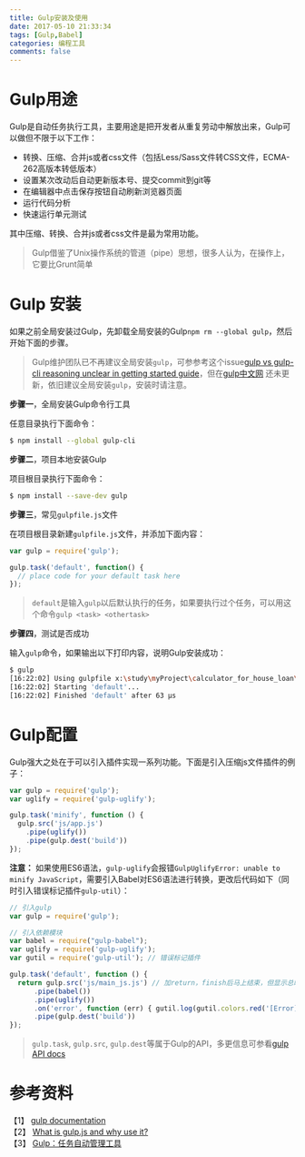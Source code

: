```yaml
---
title: Gulp安装及使用
date: 2017-05-10 21:33:34
tags: [Gulp,Babel]
categories: 编程工具
comments: false
---
```


# Gulp用途

Gulp是自动任务执行工具，主要用途是把开发者从重复劳动中解放出来，Gulp可以做但不限于以下工作：

- 转换、压缩、合并js或者css文件（包括Less/Sass文件转CSS文件，ECMA-262高版本转低版本）
- 设置某次改动后自动更新版本号、提交commit到git等
- 在编辑器中点击保存按钮自动刷新浏览器页面
- 运行代码分析
- 快速运行单元测试

其中压缩、转换、合并js或者css文件是最为常用功能。

> Gulp借鉴了Unix操作系统的管道（pipe）思想，很多人认为，在操作上，它要比Grunt简单

# Gulp 安装

如果之前全局安装过Gulp，先卸载全局安装的Gulp`npm rm --global gulp`，然后开始下面的步骤。

> Gulp维护团队已不再建议全局安装`gulp`，可参参考这个issue[gulp vs gulp-cli reasoning unclear in getting started guide](https://github.com/gulpjs/gulp/issues/1795)，但在[gulp中文网](http://www.gulpjs.com.cn/docs/getting-started/) 还未更新，依旧建议全局安装`gulp`，安装时请注意。

**步骤一**，全局安装Gulp命令行工具   

任意目录执行下面命令：

```bash
$ npm install --global gulp-cli
```

**步骤二**，项目本地安装Gulp   

项目根目录执行下面命令：

```bash
$ npm install --save-dev gulp
```

**步骤三**，常见`gulpfile.js`文件

在项目根目录新建`gulpfile.js`文件，并添加下面内容：

```js
var gulp = require('gulp');

gulp.task('default', function() {
  // place code for your default task here
});
```

> `default`是输入`gulp`以后默认执行的任务，如果要执行过个任务，可以用这个命令`gulp <task> <othertask>`

**步骤四**，测试是否成功

输入`gulp`命令，如果输出以下打印内容，说明Gulp安装成功：

```bash
$ gulp
[16:22:02] Using gulpfile x:\study\myProject\calculator_for_house_loan\jquery\gulpfile.js
[16:22:02] Starting 'default'...
[16:22:02] Finished 'default' after 63 μs
```

# Gulp配置

Gulp强大之处在于可以引入插件实现一系列功能。下面是引入压缩js文件插件的例子：

```js
var gulp = require('gulp');
var uglify = require('gulp-uglify');

gulp.task('minify', function () {
  gulp.src('js/app.js')
    .pipe(uglify())
    .pipe(gulp.dest('build'))
});
```

**注意：** 如果使用ES6语法，`gulp-uglify`会报错`GulpUglifyError: unable to minify JavaScript`，需要引入Babel对ES6语法进行转换，更改后代码如下（同时引入错误标记插件`gulp-util`）：

```js
// 引入gulp
var gulp = require('gulp');

// 引入依赖模块
var babel = require("gulp-babel");
var uglify = require('gulp-uglify');
var gutil = require('gulp-util'); // 错误标记插件

gulp.task('default', function () {
  return gulp.src('js/main_js.js') // 加return，finish后马上结束，但显示总时间长
      .pipe(babel())
      .pipe(uglify())
      .on('error', function (err) { gutil.log(gutil.colors.red('[Error]'), err.toString()); })
      .pipe(gulp.dest('build'))
});
```

> `gulp.task`, `gulp.src`, `gulp.dest`等属于Gulp的API，多更信息可参看[gulp API docs](https://github.com/gulpjs/gulp/blob/master/docs/API.md)

# 参考资料
【1】 [gulp documentation](https://github.com/gulpjs/gulp/blob/master/docs/README.md)   
【2】 [What is gulp.js and why use it?](http://brandonclapp.com/what-is-gulp-js-and-why-use-it/)    
【3】 [Gulp：任务自动管理工具](http://javascript.ruanyifeng.com/tool/gulp.html#comment-3299560540)



